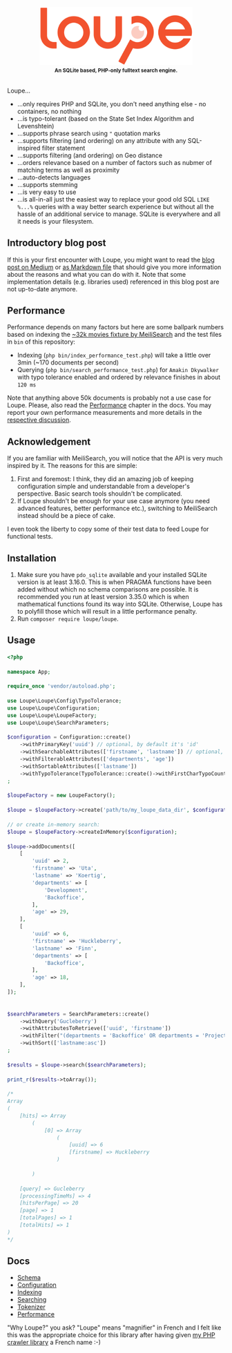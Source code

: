 <div align="center">
  <img src="./logo/logo.svg" width="355px" alt="Loupe"><br/>
  <small><b>An SQLite based, PHP-only fulltext search engine.</b></small>
</div>

<br/>

Loupe…

* …only requires PHP and SQLite, you don't need anything else - no containers, no nothing
* …is typo-tolerant (based on the State Set Index Algorithm and Levenshtein)
* …supports phrase search using `"` quotation marks
* …supports filtering (and ordering) on any attribute with any SQL-inspired filter statement
* …supports filtering (and ordering) on Geo distance
* …orders relevance based on a number of factors such as nubmer of matching terms as well as proximity
* …auto-detects languages
* …supports stemming
* …is very easy to use
* …is all-in-all just the easiest way to replace your good old SQL `LIKE %...%` queries with a way better search 
  experience but without all the hassle of an additional service to manage. SQLite is everywhere and all it needs is 
  your filesystem.

## Introductory blog post

If this is your first encounter with Loupe, you might want to read the [blog post on Medium][Blog_Medium] or [as 
Markdown file][Blog_Repository] that should give you more information about the reasons and what you can do with it. 
Note that some implementation details (e.g. libraries used) referenced in this blog post are not up-to-date anymore.

## Performance

Performance depends on many factors but here are some ballpark numbers based on indexing the [~32k movies fixture by 
MeiliSearch][MeiliSearch_Movies] and the test files in `bin` of this repository:

* Indexing (`php bin/index_performance_test.php`) will take a little over 3min (~170 documents per second)
* Querying (`php bin/search_performance_test.php`) for `Amakin Dkywalker` with typo tolerance enabled and ordered by 
  relevance finishes in about `120 ms`

Note that anything above 50k documents is probably not a use case for Loupe. Please, also read the
[Performance](./docs/performance.md) chapter in the docs. You may report your own performance 
measurements and more details in the [respective discussion][Performance_Topic].

## Acknowledgement

If you are familiar with MeiliSearch, you will notice that the API is very much inspired by it. The
reasons for this are simple:

1. First and foremost: I think, they did an amazing job of keeping configuration simple and understandable from a 
   developer's perspective. Basic search tools shouldn't be complicated.
2. If Loupe shouldn't be enough for your use case anymore (you need advanced features, better performance etc.), 
   switching to MeiliSearch instead should be a piece of cake.

I even took the liberty to copy some of their test data to feed Loupe for functional tests.

## Installation

1. Make sure you have `pdo_sqlite` available and your installed SQLite version is at least 3.16.0. This is when 
   PRAGMA functions have been added without which no schema comparisons are possible. It is recommended you run at 
   least version 3.35.0 which is when mathematical functions found its way into SQLite. Otherwise, Loupe has to 
   polyfill those which will result in a little performance penalty.
2. Run `composer require loupe/loupe`.

## Usage

```php
<?php

namespace App;

require_once 'vendor/autoload.php';

use Loupe\Loupe\Config\TypoTolerance;
use Loupe\Loupe\Configuration;
use Loupe\Loupe\LoupeFactory;
use Loupe\Loupe\SearchParameters;

$configuration = Configuration::create()
    ->withPrimaryKey('uuid') // optional, by default it's 'id'
    ->withSearchableAttributes(['firstname', 'lastname']) // optional, by default it's ['*'] - everything is indexed
    ->withFilterableAttributes(['departments', 'age'])
    ->withSortableAttributes(['lastname'])
    ->withTypoTolerance(TypoTolerance::create()->withFirstCharTypoCountsDouble(false)) // can be further fine-tuned but is enabled by default
;

$loupeFactory = new LoupeFactory();

$loupe = $loupeFactory->create('path/to/my_loupe_data_dir', $configuration);

// or create in-memory search:
$loupe = $loupeFactory->createInMemory($configuration);

$loupe->addDocuments([
    [
        'uuid' => 2,
        'firstname' => 'Uta',
        'lastname' => 'Koertig',
        'departments' => [
            'Development',
            'Backoffice',
        ],
        'age' => 29,
    ],
    [
        'uuid' => 6,
        'firstname' => 'Huckleberry',
        'lastname' => 'Finn',
        'departments' => [
            'Backoffice',
        ],
        'age' => 18,
    ],
]);


$searchParameters = SearchParameters::create()
    ->withQuery('Gucleberry')
    ->withAttributesToRetrieve(['uuid', 'firstname'])
    ->withFilter("(departments = 'Backoffice' OR departments = 'Project Management') AND age > 17")
    ->withSort(['lastname:asc'])
;

$results = $loupe->search($searchParameters);

print_r($results->toArray());

/*
Array
(
    [hits] => Array
        (
            [0] => Array
                (
                    [uuid] => 6
                    [firstname] => Huckleberry
                )

        )

    [query] => Gucleberry
    [processingTimeMs] => 4
    [hitsPerPage] => 20
    [page] => 1
    [totalPages] => 1
    [totalHits] => 1
)
*/
```

## Docs

* [Schema](./docs/schema.md)
* [Configuration](./docs/configuration.md)
* [Indexing](./docs/indexing.md)
* [Searching](./docs/searching.md)
* [Tokenizer](./docs/tokenizer.md)
* [Performance](./docs/performance.md)

"Why Loupe?" you ask? "Loupe" means "magnifier" in French and I felt like this was the appropriate choice for this 
library after having given [my PHP crawler library][Escargot] a French name :-)

[Escargot]: https://github.com/terminal42/escargot
[Blog_Medium]: https://medium.com/@yanick.witschi/loupe-a-search-engine-with-only-php-and-sqlite-1c0d83024a71
[Blog_Repository]: ./docs/blog_post.md
[MeiliSearch_Movies]: https://www.meilisearch.com/movies.json
[Performance_Topic]: https://github.com/loupe-php/loupe/discussions/17
